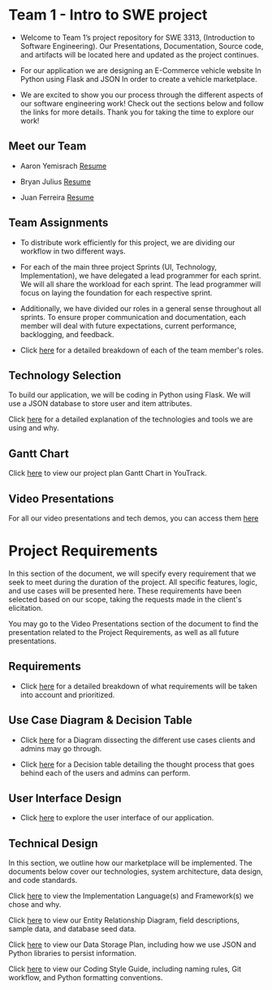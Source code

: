 # Team 1 - Intro to SWE project

* Welcome to Team 1’s project repository for SWE 3313, (Introduction to Software Engineering). Our Presentations, Documentation, Source code, and artifacts will be located here and updated as the project continues.


* For our application we are designing an E-Commerce vehicle website In Python using Flask and JSON In order to create a vehicle marketplace. 

* We are excited to show you our process through the different aspects of our software engineering work! Check out the sections below and follow the links for more details. Thank you for taking the time to explore our work!

## Meet our Team

* Aaron Yemisrach   [Resume](Aaron_Resume.md)

* Bryan Julius      [Resume](Bryan_Resume.md)

* Juan Ferreira     [Resume](Juan_Resume.md)

## Team Assignments 
* To distribute work efficiently for this project, we are dividing our workflow in two different ways. 
* For each of the main three project Sprints (UI, Technology, Implementation), we have delegated a lead programmer for each sprint. We will all share the workload for each sprint. The lead programmer will focus on laying the foundation for each respective sprint.
* Additionally, we have divided our roles in a general sense throughout all sprints. To ensure proper communication and documentation, each member will deal with future expectations, current performance, backlogging, and feedback.

* Click [here](TeamAssignments.md) for a detailed breakdown of each of the team member's roles.

## Technology Selection
To build our application, we will be coding in Python using Flask. We will use a JSON database to store user and item attributes.

Click [here](Technology_Description.md) for a detailed explanation of the technologies and tools we are using and why.

## Gantt Chart

Click [here](https://motorsports.youtrack.cloud/gantt-charts/226-0) to view our project plan Gantt Chart in YouTrack.

## Video Presentations
For all our video presentations and tech demos, you can access them [here](Video_Presentations.md)


# Project Requirements

In this section of the document, we will specify every requirement that we seek to meet during the duration of the project. All specific features, logic, and use cases will be presented here. These requirements have been selected based on our scope, taking the requests made in the client's elicitation.

You may go to the Video Presentations section of the document to find the presentation related to the Project Requirements, as well as all future presentations.

## Requirements

* Click [here](Requirement_Writing.md) for a detailed breakdown of what requirements will be taken into account and prioritized.

## Use Case Diagram & Decision Table

* Click [here](Use_Case_Diagram.png) for a Diagram dissecting the different use cases clients and admins may go through. 

* Click [here](Decision_Table.md) for a Decision table detailing the thought process that goes behind each of the users and admins can perform.

## User Interface Design

* Click [here](https://marvelapp.com/prototype/34176hi6) to explore the user interface of our application.

## Technical Design

In this section, we outline how our marketplace will be implemented. The documents below cover our technologies, system architecture, data design, and code standards.

Click [here](https://github.com/NanoFerreira/SWE_MainProject_Team1/blob/main/Implementation%20Language%28s%29%20and%20Framework%28s%29.md) to view the Implementation Language(s) and Framework(s) we chose and why.

Click [here](https://github.com/NanoFerreira/SWE_MainProject_Team1/blob/main/Data_Fields_And_ERD.md) to view our Entity Relationship Diagram, field descriptions, sample data, and database seed data.

Click [here]([[docs/data_storage_plan.md](https://github.com/NanoFerreira/SWE_MainProject_Team1/blob/main/data_storage_plan.md)](https://github.com/NanoFerreira/SWE_MainProject_Team1/blob/main/data_storage_plan.md)) to view our Data Storage Plan, including how we use JSON and Python libraries to persist information.

Click [here](https://github.com/NanoFerreira/SWE_MainProject_Team1/blob/main/Coding%20style%20Guide.md) to view our Coding Style Guide, including naming rules, Git workflow, and Python formatting conventions.

